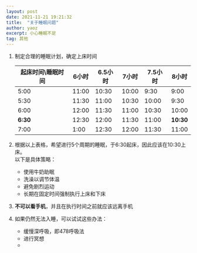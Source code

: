 ```yaml
---
layout: post
date: 2021-11-21 19:21:32
title:  "关于睡眠问题"
author: yaoz
excerpt: 小心睡眠不足
tag: 其他
---
```


1.  制定合理的睡眠计划，确定上床时间

    |起床时间\\睡眠时间|6小时|6.5小时|7小时|7.5小时|**8小时**|
    |---|---|---|---|---|---|
    |5:00|11:00|10:30|10:00|9:30|9:00|
    |5:30|11:30|11:00|10:30|10:00|9:30|
    |6:00|12:00|11:30|11:00|10:30|10:00|
    |**6:30**|12:30|12:00|11:30|11:00|**10:30**|
    |7:00|1:00|12:30|12:00|11:30|11:00|

2.  根据以上表格，希望进行5个周期的睡眠，于6:30起床，因此应该在10:30上床。  
    以下是具体策略：
    - 使用牛奶助眠
    - 洗澡以调节体温
    - 避免剧烈运动
    - 长期在固定时间强制执行上床和下床
3.  **不可以看手机**，并且在执行时间之前就应该远离手机
4.  如果仍然无法入睡，可以试试这些办法：
    - 缓慢深呼吸，即478呼吸法
    - 进行冥想
    - 